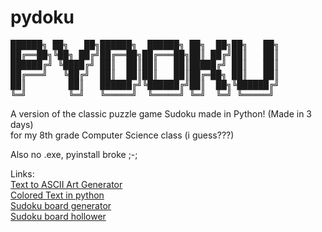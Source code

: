 # pydoku
<pre>
██████╗ ██╗   ██╗██████╗  ██████╗ ██╗  ██╗██╗   ██╗
██╔══██╗╚██╗ ██╔╝██╔══██╗██╔═══██╗██║ ██╔╝██║   ██║
██████╔╝ ╚████╔╝ ██║  ██║██║   ██║█████╔╝ ██║   ██║
██╔═══╝   ╚██╔╝  ██║  ██║██║   ██║██╔═██╗ ██║   ██║
██║        ██║   ██████╔╝╚██████╔╝██║  ██╗╚██████╔╝
╚═╝        ╚═╝   ╚═════╝  ╚═════╝ ╚═╝  ╚═╝ ╚═════╝ 
</pre>   
                                                   
A version of the classic puzzle game Sudoku made in Python! (Made in 3 days)\
for my 8th grade Computer Science class (i guess???)

Also no .exe, pyinstall broke ;-;

Links:\
[Text to ASCII Art Generator](https://patorjk.com/software/taag/)\
[Colored Text in python](https://stackoverflow.com/questions/287871/how-to-print-colored-text-to-the-terminal)\
[Sudoku board generator](https://stackoverflow.com/a/56581709)\
[Sudoku board hollower](https://stackoverflow.com/a/69470598)
